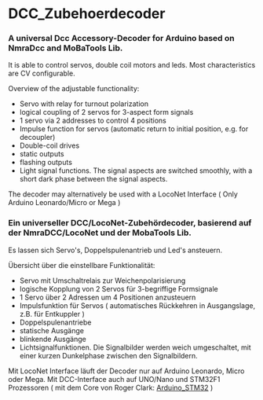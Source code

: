 # DCC_Zubehoerdecoder
### A universal Dcc Accessory-Decoder for Arduino based on NmraDcc and MoBaTools Lib. 

It is able to control servos, double coil motors and leds. Most characteristics are CV configurable. 

Overview of the adjustable functionality:
- Servo with relay for turnout polarization
- logical coupling of 2 servos for 3-aspect form signals
- 1 servo via 2 addresses to control 4 positions
- Impulse function for servos (automatic return to initial position, e.g. for decoupler)
- Double-coil drives
- static outputs
- flashing outputs
- Light signal functions. The signal aspects are switched smoothly, with a short dark phase between the signal aspects.

The decoder may alternatively be used with a LocoNet Interface ( Only Arduino Leonardo/Micro or Mega )

### Ein universeller DCC/LocoNet-Zubehördecoder, basierend auf der NmraDCC/LocoNet und der MobaTools Lib.

Es lassen sich Servo's, Doppelspulenantrieb und Led's ansteuern.

Übersicht über die einstellbare Funktionalität:
- Servo mit Umschaltrelais zur Weichenpolarisierung
- logische Kopplung von 2 Servos für 3-begriffige Formsignale
- 1 Servo über 2 Adressen um 4 Positionen anzusteuern
- Impulsfunktion für Servos ( automatisches Rückkehren in Ausgangslage, z.B. für Entkuppler )
- Doppelspulenantriebe
- statische Ausgänge
- blinkende Ausgänge
- Lichtsignalfunktionen. Die Signalbilder werden weich umgeschaltet, mit einer kurzen Dunkelphase zwischen den Signalbildern.

Mit LocoNet Interface läuft der Decoder nur auf Arduino Leonardo, Micro oder Mega.
Mit DCC-Interface auch auf UNO/Nano und STM32F1 Prozessoren  ( mit dem Core von Roger Clark: [Arduino_STM32](https://github.com/rogerclarkmelbourne/Arduino_STM32) )

